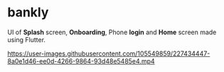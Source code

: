 # bankly

UI of **Splash** screen, **Onboarding**, Phone **login** and **Home** screen made using Flutter.


https://user-images.githubusercontent.com/105549859/227434447-8a0e1d46-ee0d-4266-9864-93d48e5485e4.mp4

